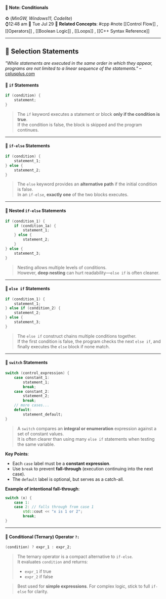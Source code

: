 #### 📝 Note: Conditionals 
 ♻️ (*MinGW, Windows11, Codelite*)   
 ⌚12:48 am  📆 Tue Jul 29
 🔗 **Related Concepts**: #cpp #note [[Control Flow]] , [[Operators]] , [[Boolean Logic]] , [[Loops]] , [[C++ Syntax Reference]]
___
## 📓 Selection Statements

*"While statements are executed in the same order in which they appear, programs are not limited to a linear sequence of the statements."* – [cplusplus.com](https://cplusplus.com/doc/tutorial/control/)

#### 🔹 `if` Statements

```cpp
if (condition) {
    statement;
}
```
> The `if` keyword executes a statement or block **only if the condition is true**.  
> If the condition is false, the block is skipped and the program continues.

---
#### 🔹 `if-else` Statements

```cpp
if (condition) {
    statement_1;
} else {
    statement_2;
}
```
> The `else` keyword provides an **alternative path** if the initial condition is false.  
> In an `if-else`, **exactly one** of the two blocks executes.

---
#### 🔹 Nested `if-else` Statements

```cpp
if (condition_1) {
    if (condition_1a) {
        statement_1;
    } else {
        statement_2;
    }
} else {
    statement_3;
}
```
> Nesting allows multiple levels of conditions.  
> However, **deep nesting** can hurt readability—`else if` is often cleaner.

---
#### 🔹 `else if` Statements

```cpp
if (condition_1) {
    statement_1;
} else if (condition_2) {
    statement_2;
} else {
    statement_3;
}
```
> The `else if` construct chains multiple conditions together.  
> If the first condition is false, the program checks the next `else if`, and finally executes the `else` block if none match.

---
#### 🔹 `switch` Statements

```cpp
switch (control_expression) {
    case constant_1:
        statement_1;
        break;
    case constant_2:
        statement_2;
        break;
    // more cases...
    default:
        statement_default;
}
```
> A `switch` compares an **integral or enumeration** expression against a set of constant values.  
> It is often clearer than using many `else if` statements when testing the same variable.

**Key Points**:
- Each `case` label must be a **constant expression**.
- Use `break` to prevent **fall-through** (execution continuing into the next case).
- The `default` label is optional, but serves as a catch-all.

**Example of intentional fall-through**:
```cpp
switch (x) {
    case 1:
    case 2: // falls through from case 1
        std::cout << "x is 1 or 2";
        break;
}
```

---
#### 🔹 Conditional (Ternary) Operator `?:`

```cpp
(condition) ? expr_1 : expr_2;
```
> The ternary operator is a compact alternative to `if-else`.  
> It evaluates `condition` and returns:
> - `expr_1` if true  
> - `expr_2` if false  

> Best used for **simple expressions**. For complex logic, stick to full `if-else` for clarity.